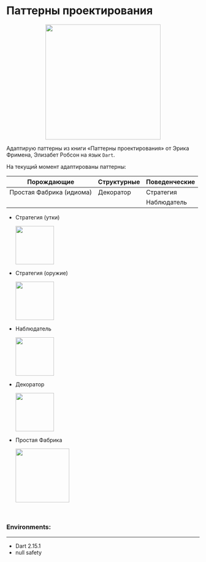 # Паттерны проектирования
<p align="center">
    <img src="https://user-images.githubusercontent.com/47568606/147931423-74cb66ef-63ef-498b-82dd-a3128bd2d8a1.png" height="300">
</p>

Адаптирую паттерны из книги «Паттерны проектирования» от Эрика Фримена, Элизабет Робсон на язык `Dart`. 

На текущий момент адаптированы паттерны:

| Порождающие               | Структурные | Поведенческие |
| ---                       | ---         | ---           |
| Простая Фабрика (идиома)  | Декоратор   | Стратегия     |
|                           |             | Наблюдатель   |  


- Стратегия (утки)

    <p>
        <img src="https://user-images.githubusercontent.com/47568606/147931666-5c88a892-c9ca-4f20-a831-fcafffc19736.png" height="100">
    </p>
    
- Стратегия (оружие)

    <p>
        <img src="https://user-images.githubusercontent.com/47568606/147932196-af25aa59-40a0-4637-ad40-9aa424e1e4e8.png" height=100>
    </p>
    
- Наблюдатель

    <p>
        <img src="https://user-images.githubusercontent.com/47568606/147932917-60c5a957-0179-4336-a153-f52db8abda72.png" height=100>
    </p>
    
- Декоратор

    <p>
        <img src="https://user-images.githubusercontent.com/47568606/147933149-3ded83c8-eac1-4ae7-b34d-66e4c2ec0085.png" height=100>
    </p>

- Простая Фабрика

    <p>
        <img src="https://i.pinimg.com/564x/dd/42/d3/dd42d32f58fd4ef6d57b018b485b2c7c.jpg" height=140>
    </p>

<br>

### Environments:
---

- Dart 2.15.1
- null safety
